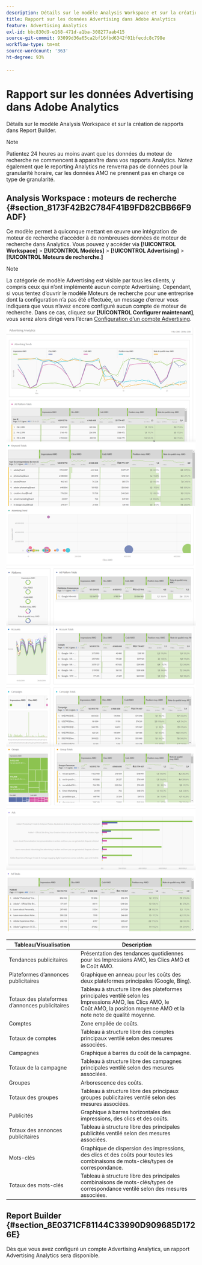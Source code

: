 ```yaml
---
description: Détails sur le modèle Analysis Workspace et sur la création de rapports dans Report Builder.
title: Rapport sur les données Advertising dans Adobe Analytics
feature: Advertising Analytics
exl-id: bbc830d9-e168-471d-a1ba-308277aab415
source-git-commit: 93099d36a65ca2bf16fbd6342f01bfecdc8c798e
workflow-type: tm+mt
source-wordcount: '363'
ht-degree: 93%

---
```


# Rapport sur les données Advertising dans Adobe Analytics

Détails sur le modèle Analysis Workspace et sur la création de rapports dans Report Builder.

>[!NOTE]
>
>Patientez 24 heures au moins avant que les données du moteur de recherche ne commencent à apparaître dans vos rapports Analytics. Notez également que le reporting Analytics ne renverra pas de données pour la granularité horaire, car les données AMO ne prennent pas en charge ce type de granularité.

## Analysis Workspace : moteurs de recherche {#section_8173F42B2C784F41B9FD82CBB66F9ADF}

Ce modèle permet à quiconque mettant en œuvre une intégration de moteur de recherche d’accéder à de nombreuses données de moteur de recherche dans Analytics. Vous pouvez y accéder via **[!UICONTROL Workspace]** > **[!UICONTROL Modèles]** > **[!UICONTROL Advertising]** > **[!UICONTROL Moteurs de recherche.]**

>[!NOTE]
>
>La catégorie de modèle Advertising est visible par tous les clients, y compris ceux qui n’ont implémenté aucun compte Advertising. Cependant, si vous tentez d’ouvrir le modèle Moteurs de recherche pour une entreprise dont la configuration n’a pas été effectuée, un message d’erreur vous indiquera que vous n’avez encore configuré aucun compte de moteur de recherche. Dans ce cas, cliquez sur **[!UICONTROL Configurer maintenant]**, vous serez alors dirigé vers l’écran [Configuration d’un compte Advertising](/help/integrate/c-advertising-analytics/c-adanalytics-workflow/aa-create-ad-account.md).

![](assets/aa_aw.png)  ![](assets/aa_aw2.png) ![](assets/aa_aw3.png) ![](assets/aa_aw4.png)  ![](assets/aa_aw5.png) ![](assets/aa_aw6.png)

| Tableau/Visualisation | Description |
|--- |--- |
| Tendances publicitaires | Présentation des tendances quotidiennes pour les Impressions AMO, les Clics AMO et le Coût AMO. |
| Plateformes d’annonces publicitaires | Graphique en anneau pour les coûts des deux plateformes principales (Google, Bing). |
| Totaux des plateformes d’annonces publicitaires | Tableau à structure libre des plateformes principales ventilé selon les Impressions AMO, les Clics AMO, le Coût AMO, la position moyenne AMO et la note note de qualité moyenne. |
| Comptes | Zone empilée de coûts. |
| Totaux de comptes | Tableau à structure libre des comptes principaux ventilé selon des mesures associées. |
| Campagnes | Graphique à barres du coût de la campagne. |
| Totaux de la campagne | Tableau à structure libre des campagnes principales ventilé selon des mesures associées. |
| Groupes | Arborescence des coûts. |
| Totaux des groupes | Tableau à structure libre des principaux groupes publicitaires ventilé selon des mesures associées. |
| Publicités | Graphique à barres horizontales des impressions, des clics et des coûts. |
| Totaux des annonces publicitaires | Tableau à structure libre des principales publicités ventilé selon des mesures associées. |
| Mots-clés | Graphique de dispersion des impressions, des clics et des coûts pour toutes les combinaisons de mots-clés/types de correspondance. |
| Totaux des mots-clés | Tableau à structure libre des principales combinaisons de mots-clés/types de correspondance ventilé selon des mesures associées. |

## Report Builder {#section_8E0371CF81144C33990D909685D1726E}

Dès que vous avez configuré un compte Advertising Analytics, un rapport Advertising Analytics sera disponible.
